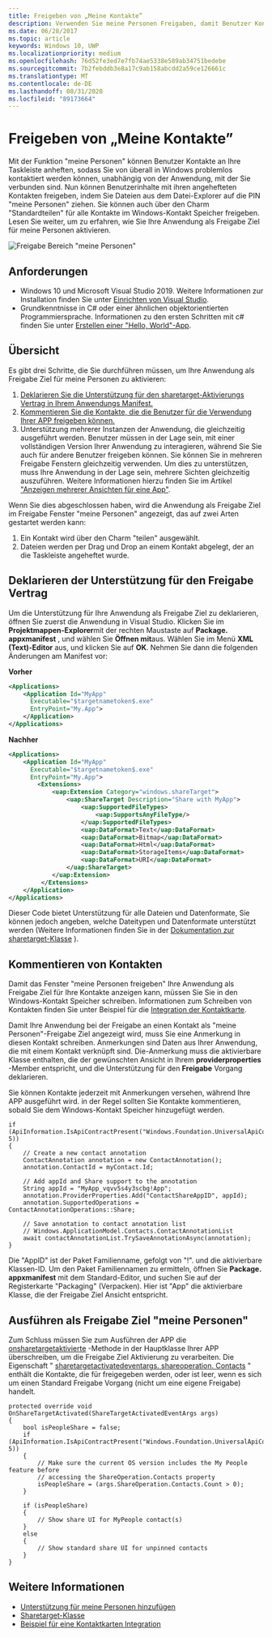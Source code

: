 ```yaml
---
title: Freigeben von „Meine Kontakte”
description: Verwenden Sie meine Personen Freigaben, damit Benutzer Kontakte an Ihre Taskleiste anheften und problemlos von jedem beliebigen Ort in Windows aus in Kontakt treten können.
ms.date: 06/28/2017
ms.topic: article
keywords: Windows 10, UWP
ms.localizationpriority: medium
ms.openlocfilehash: 76d52fe3ed7e7fb74ae5338e589ab34751bedebe
ms.sourcegitcommit: 7b2febddb3e8a17c9ab158abcdd2a59ce126661c
ms.translationtype: MT
ms.contentlocale: de-DE
ms.lasthandoff: 08/31/2020
ms.locfileid: "89173664"
---
```

# <a name="my-people-sharing"></a>Freigeben von „Meine Kontakte”

Mit der Funktion "meine Personen" können Benutzer Kontakte an Ihre Taskleiste anheften, sodass Sie von überall in Windows problemlos kontaktiert werden können, unabhängig von der Anwendung, mit der Sie verbunden sind. Nun können Benutzerinhalte mit ihren angehefteten Kontakten freigeben, indem Sie Dateien aus dem Datei-Explorer auf die PIN "meine Personen" ziehen. Sie können auch über den Charm "Standardteilen" für alle Kontakte im Windows-Kontakt Speicher freigeben. Lesen Sie weiter, um zu erfahren, wie Sie Ihre Anwendung als Freigabe Ziel für meine Personen aktivieren.

![Freigabe Bereich "meine Personen"](images/my-people-sharing.png)

## <a name="requirements"></a>Anforderungen

+ Windows 10 und Microsoft Visual Studio 2019. Weitere Informationen zur Installation finden Sie unter [Einrichten von Visual Studio](../get-started/get-set-up.md).
+ Grundkenntnisse in C# oder einer ähnlichen objektorientierten Programmiersprache. Informationen zu den ersten Schritten mit c# finden Sie unter [Erstellen einer "Hello, World"-App](../get-started/create-a-hello-world-app-xaml-universal.md).

## <a name="overview"></a>Übersicht

Es gibt drei Schritte, die Sie durchführen müssen, um Ihre Anwendung als Freigabe Ziel für meine Personen zu aktivieren:

1. [Deklarieren Sie die Unterstützung für den sharetarget-Aktivierungs Vertrag in Ihrem Anwendungs Manifest.](#declaring-support-for-the-share-contract)
2. [Kommentieren Sie die Kontakte, die die Benutzer für die Verwendung Ihrer APP freigeben können.](#annotating-contacts)
3. Unterstützung mehrerer Instanzen der Anwendung, die gleichzeitig ausgeführt werden.  Benutzer müssen in der Lage sein, mit einer vollständigen Version Ihrer Anwendung zu interagieren, während Sie Sie auch für andere Benutzer freigeben können. Sie können Sie in mehreren Freigabe Fenstern gleichzeitig verwenden. Um dies zu unterstützen, muss Ihre Anwendung in der Lage sein, mehrere Sichten gleichzeitig auszuführen. Weitere Informationen hierzu finden Sie im Artikel ["Anzeigen mehrerer Ansichten für eine App"](../design/layout/show-multiple-views.md).

Wenn Sie dies abgeschlossen haben, wird die Anwendung als Freigabe Ziel im Freigabe Fenster "meine Personen" angezeigt, das auf zwei Arten gestartet werden kann:
1. Ein Kontakt wird über den Charm "teilen" ausgewählt.
2. Dateien werden per Drag und Drop an einem Kontakt abgelegt, der an die Taskleiste angeheftet wurde.

## <a name="declaring-support-for-the-share-contract"></a>Deklarieren der Unterstützung für den Freigabe Vertrag

Um die Unterstützung für Ihre Anwendung als Freigabe Ziel zu deklarieren, öffnen Sie zuerst die Anwendung in Visual Studio. Klicken Sie im **Projektmappen-Explorer**mit der rechten Maustaste auf **Package. appxmanifest** , und wählen Sie **Öffnen mit**aus. Wählen Sie im Menü **XML (Text)-Editor** aus, und klicken Sie auf **OK**. Nehmen Sie dann die folgenden Änderungen am Manifest vor:


**Vorher**
```xml
<Applications>
    <Application Id="MyApp"
      Executable="$targetnametoken$.exe"
      EntryPoint="My.App">
    </Application>
</Applications>
```

**Nachher**

```xml
<Applications>
    <Application Id="MyApp"
      Executable="$targetnametoken$.exe"
      EntryPoint="My.App">
        <Extensions>
            <uap:Extension Category="windows.shareTarget">
                <uap:ShareTarget Description="Share with MyApp">
                    <uap:SupportedFileTypes>
                        <uap:SupportsAnyFileType/>
                    </uap:SupportedFileTypes>
                    <uap:DataFormat>Text</uap:DataFormat>
                    <uap:DataFormat>Bitmap</uap:DataFormat>
                    <uap:DataFormat>Html</uap:DataFormat>
                    <uap:DataFormat>StorageItems</uap:DataFormat>
                    <uap:DataFormat>URI</uap:DataFormat>
                </uap:ShareTarget>
            </uap:Extension>
         </Extensions>
    </Application>
</Applications>
```

Dieser Code bietet Unterstützung für alle Dateien und Datenformate, Sie können jedoch angeben, welche Dateitypen und Datenformate unterstützt werden (Weitere Informationen finden Sie in der [Dokumentation zur sharetarget-Klasse](/uwp/schemas/appxpackage/appxmanifestschema/element-sharetarget) ).

## <a name="annotating-contacts"></a>Kommentieren von Kontakten

Damit das Fenster "meine Personen freigeben" Ihre Anwendung als Freigabe Ziel für Ihre Kontakte anzeigen kann, müssen Sie Sie in den Windows-Kontakt Speicher schreiben. Informationen zum Schreiben von Kontakten finden Sie unter Beispiel für die [Integration der Kontaktkarte](https://github.com/Microsoft/Windows-universal-samples/tree/6370138b150ca8a34ff86de376ab6408c5587f5d/Samples/ContactCardIntegration). 

Damit Ihre Anwendung bei der Freigabe an einen Kontakt als "meine Personen"-Freigabe Ziel angezeigt wird, muss Sie eine Anmerkung in diesen Kontakt schreiben. Anmerkungen sind Daten aus Ihrer Anwendung, die mit einem Kontakt verknüpft sind. Die-Anmerkung muss die aktivierbare Klasse enthalten, die der gewünschten Ansicht in Ihrem **providerproperties** -Member entspricht, und die Unterstützung für den **Freigabe** Vorgang deklarieren.

Sie können Kontakte jederzeit mit Anmerkungen versehen, während Ihre APP ausgeführt wird. in der Regel sollten Sie Kontakte kommentieren, sobald Sie dem Windows-Kontakt Speicher hinzugefügt werden.

```Csharp
if (ApiInformation.IsApiContractPresent("Windows.Foundation.UniversalApiContract", 5))
{
    // Create a new contact annotation
    ContactAnnotation annotation = new ContactAnnotation();
    annotation.ContactId = myContact.Id;

    // Add appId and Share support to the annotation
    String appId = "MyApp_vqvv5s4y3scbg!App";
    annotation.ProviderProperties.Add("ContactShareAppID", appId);
    annotation.SupportedOperations = ContactAnnotationOperations::Share;

    // Save annotation to contact annotation list
    // Windows.ApplicationModel.Contacts.ContactAnnotationList 
    await contactAnnotationList.TrySaveAnnotationAsync(annotation);
}
```

Die "AppID" ist der Paket Familienname, gefolgt von "!". und die aktivierbare Klassen-ID. Um den Paket Familiennamen zu ermitteln, öffnen Sie **Package. appxmanifest** mit dem Standard-Editor, und suchen Sie auf der Registerkarte "Packaging" (Verpacken). Hier ist "App" die aktivierbare Klasse, die der Freigabe Ziel Ansicht entspricht.

## <a name="running-as-a-my-people-share-target"></a>Ausführen als Freigabe Ziel "meine Personen"

Zum Schluss müssen Sie zum Ausführen der APP die [onsharetargetaktivierte](/uwp/api/Windows.UI.Xaml.Application#Windows_UI_Xaml_Application_OnShareTargetActivated_Windows_ApplicationModel_Activation_ShareTargetActivatedEventArgs_) -Methode in der Hauptklasse Ihrer APP überschreiben, um die Freigabe Ziel Aktivierung zu verarbeiten. Die Eigenschaft " [sharetargetactivatedeventargs. shareoperation. Contacts](/uwp/api/windows.applicationmodel.datatransfer.sharetarget.shareoperation#Properties) " enthält die Kontakte, die für freigegeben werden, oder ist leer, wenn es sich um einen Standard Freigabe Vorgang (nicht um eine eigene Freigabe) handelt.

```Csharp
protected override void OnShareTargetActivated(ShareTargetActivatedEventArgs args)
{
    bool isPeopleShare = false;
    if (ApiInformation.IsApiContractPresent("Windows.Foundation.UniversalApiContract", 5))
    {
        // Make sure the current OS version includes the My People feature before
        // accessing the ShareOperation.Contacts property
        isPeopleShare = (args.ShareOperation.Contacts.Count > 0);
    }

    if (isPeopleShare)
    {
        // Show share UI for MyPeople contact(s)
    }
    else
    {
        // Show standard share UI for unpinned contacts
    }
}
```

## <a name="see-also"></a>Weitere Informationen
+ [Unterstützung für meine Personen hinzufügen](my-people-support.md)
+ [Sharetarget-Klasse](/uwp/schemas/appxpackage/appxmanifestschema/element-sharetarget)
+ [Beispiel für eine Kontaktkarten Integration](https://github.com/Microsoft/Windows-universal-samples/tree/6370138b150ca8a34ff86de376ab6408c5587f5d/Samples/ContactCardIntegration)